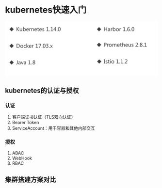 # kubernetes快速入门

![](./images/0.jpg)

## kubernetes的认证与授权

### 认证

1. 客户端证书认证（TLS双向认证）
2. Bearer Token
3. ServiceAccount：用于容器和其他内部交互

### 授权

1. ABAC
2. WebHook
3. RBAC

## 集群搭建方案对比



